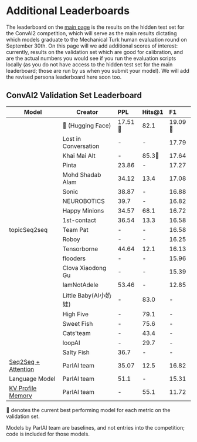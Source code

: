 
# Additional Leaderboards

The leaderboard on the [main page](https://github.com/DeepPavlov/convai/blob/master/README.md) is the results on the hidden test set for the ConvAI2 competition, which will serve as the main results dictating which models graduate to the Mechanical Turk human evaluation round on September 30th.
On this page will we add additional scores of interest: currently, results on the validation set which are good for calibration, and are the actual numbers you would see if you run the evaluation scripts locally (as you do not have access to the hidden test set for the main leaderboard; those are run by us when you submit your model).
We will add the revised persona leaderboard here soon too.

## ConvAI2 Validation Set Leaderboard


| Model                | Creator  | PPL           | Hits@1  |   F1   |
| -------------        | ---      | :------------- | :-----  |  :----- |
|                      |&#x1F917; (Hugging Face) | 17.51&#x1F34E;   | 82.1   | 19.09&#x1F34E; |
|                     | Lost in Conversation| -  	 | -      | 17.79 |
|                     | Khai Mai Alt     | -       | 85.3&#x1F34E;| 17.64 |
|                     | Pinta            | 23.86   | -      | 17.27	|
|                     | Mohd Shadab Alam | 34.12   | 13.4   | 17.08 |
|                     | Sonic            | 38.87	 |-       | 16.88	| 
|                     | NEUROBOTICS      | 39.7	   |-       | 16.82	| 
|                     | Happy Minions    | 34.57   | 68.1   | 16.72 |
|                     | 1st-contact      | 36.54   | 13.3   | 16.58 |
| topicSeq2seq        | Team Pat         | -       | -      | 16.58 |
|                     | Roboy            | -       | -      | 16.25 |
|                     | Tensorborne      | 44.64   |  12.1  | 16.13 |
|                     | flooders         | -     	 |-       | 15.96	|
|                     | Clova Xiaodong Gu| -       | -      | 15.39 |
|                     | IamNotAdele      | 53.46   | -      | 12.85 |
|                     | Little Baby(AI小奶娃)| -    | 83.0   | -     |
|                     | High Five        | -       | 79.1   | -     |
|                     | Sweet Fish       | -       | 75.6   | -     |
|                     | Cats'team        | -       | 43.4   | -     |
|                     | loopAI           | -       |  29.7  |  -    |
|                     | Salty Fish       | 36.7    | -      | -     |
|  [Seq2Seq + Attention](https://github.com/facebookresearch/ParlAI/tree/master/projects/convai2/baselines/seq2seq)  | ParlAI team          | 35.07        | 12.5       | 16.82 |
|  Language Model       | ParlAI team          | 51.1       | -       |  15.31|
|  [KV Profile Memory](https://github.com/facebookresearch/ParlAI/tree/master/projects/convai2/baselines/kvmemnn)    | ParlAI team          | -             | 55.1  |  11.72 |

&#x1F34E; denotes the current best performing model for each metric on the validation set.

Models by ParlAI team are baselines, and not entries into the competition; code is included for those models.
